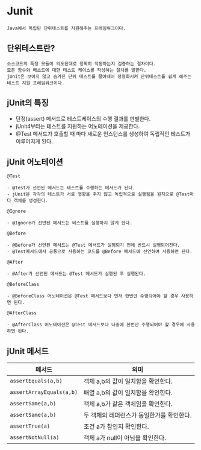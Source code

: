 Junit
===

```
Java에서 독립된 단위테스트를 지원해주는 프레임워크이다.
```

단위테스트란?
---

```
소스코드의 특정 모듈이 의도된대로 정확히 작동하는지 검증하는 절차이다.
모든 함수와 메소드에 대한 테스트 케이스를 작성하는 절차를 말한다.
jUnit은 보이지 않고 숨겨진 단위 테스트를 끌어내어 정형화시켜 단위테스트를 쉽게 해주는 테스트 지원 프레임워크이다.
```

jUnit의 특징
---

+ 단정(assert) 메서드로 테스트케이스의 수행 결과를 판별한다. 
+ jUnit4부터는 테스트를 지원하는 어노테이션을 제공한다.
+ @Test 메서드가 호출할 때 마다 새로운 인스턴스를 생성하여 독립적인 테스트가 이루어지게 된다.

jUnit 어노테이션
---

```
@Test

- @Test가 선언된 메서드는 테스트를 수행하는 메서드가 된다.
- jUnit은 각각의 테스트가 서로 영향을 주지 않고 독립적으로 실행됨을 원칙으로 @Test마다 객체를 생성한다.

@Ignore

- @Ignore가 선언된 메서드는 테스트를 실행하지 않게 한다.

@Before

- @Before가 선언된 메서드는 @Test 메서드가 실행되기 전에 반드시 실행되어진다.
- @Test메서드에서 공통으로 사용하는 코드를 @Before 메서드에 선언하여 사용하면 된다.

@After

- @After가 선언된 메서드는 @Test 메서드가 실행된 후 실행된다.

@BeforeClass

- @BeforeClass 어노테이션은 @Test 메서드보다 먼저 한번만 수행되어야 할 경우 사용하면 된다.

@AfterClass

- @AfterClass 어노테이션은 @Test 메서드보다 나중에 한번만 수행되어야 할 경우에 사용하면 된다.

```

jUnit 메서드
---
|메서드|의미|
|---|---|
|`assertEquals(a,b)`|객체 a,b의 값이 일치함을 확인한다.|
|`assertArrayEquals(a,b)`|배열 a,b의 값이 일치함을 확인한다.|
|`assertSame(a,b)`|객체 a,b가 같은 객체임을 확인한다.|
|`assertSame(a,b)`|두 객체의 레퍼런스가 동일한가를 확인한다.|
|`assertTrue(a)`|조건 a가 참인지 확인한다.|
|`assertNotNull(a)`|객체 a가 null이 아님을 확인한다.|














































